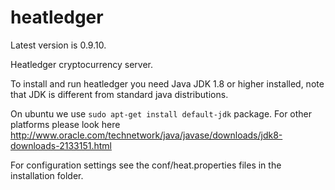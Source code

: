 # heatledger

Latest version is 0.9.10.

Heatledger cryptocurrency server.

To install and run heatledger you need Java JDK 1.8 or higher installed, note that JDK is different from standard java distributions.

On ubuntu we use `sudo apt-get install default-jdk` package. For other platforms please look here http://www.oracle.com/technetwork/java/javase/downloads/jdk8-downloads-2133151.html

For configuration settings see the conf/heat.properties files in the installation folder.

